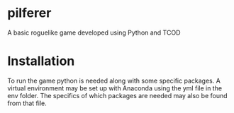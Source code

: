 # pilferer
A basic roguelike game developed using Python and TCOD

# Installation
To run the game python is needed along with some specific packages. A virtual environment may be set up with Anaconda using the yml file in the env folder. The specifics of which packages are needed may also be found from that file.
